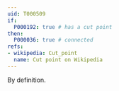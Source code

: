 ```yaml
---
uid: T000509
if:
  P000192: true # has a cut point
then:
  P000036: true # connected
refs:
- wikipedia: Cut_point
  name: Cut point on Wikipedia
---
```


By definition.
